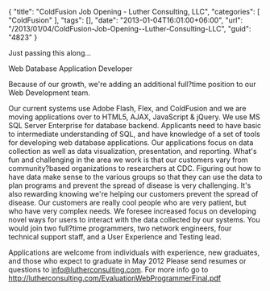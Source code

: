{
	"title": "ColdFusion Job Opening -  Luther Consulting, LLC",
	"categories": [
		"ColdFusion"
	],
	"tags": [],
	"date": "2013-01-04T16:01:00+06:00",
	"url": "/2013/01/04/ColdFusion-Job-Opening--Luther-Consulting-LLC",
	"guid": "4823"
}

Just passing this along...

Web Database Application Developer

Because of our growth, we're adding an additional full?time position to our Web Development team.

Our current systems use Adobe Flash, Flex, and ColdFusion and we are moving applications over to HTML5, AJAX, JavaScript & jQuery. We use MS SQL Server Enterprise for database backend. Applicants need to have basic to intermediate understanding of SQL, and have knowledge of a set of tools for developing web database applications.  Our applications focus on data collection as well as data visualization, presentation, and reporting.  What's fun and challenging in the area we work is that our customers vary from community?based organizations to researchers at CDC. Figuring out how to have data make sense to the various groups so that they can use the data to plan programs and prevent the spread of disease is very challenging. It's also rewarding knowing we're helping our customers prevent the spread of disease. Our customers are really cool people who are very patient, but who have very complex needs. We foresee increased focus on developing novel ways for users to interact with the data collected by our systems. You would join two full?time programmers, two network engineers, four technical support staff, and a User Experience and Testing lead.

Applications are welcome from individuals with experience, new graduates, and those who expect to graduate in May 2012  Please send resumes or questions to info@lutherconsulting.com.  For more info go to <a href="http://lutherconsulting.com/EvaluationWebProgrammerFinal.pdf">http://lutherconsulting.com/EvaluationWebProgrammerFinal.pdf</a>